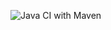 ![Java CI with Maven](https://github.com/kristiania/pgr203innevering3-Hauugland/workflows/Java%20CI%20with%20Maven/badge.svg)